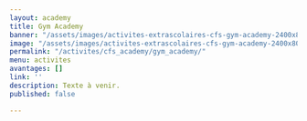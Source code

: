 ```yaml
---
layout: academy
title: Gym Academy
banner: "/assets/images/activites-extrascolaires-cfs-gym-academy-2400x800.png"
image: "/assets/images/activites-extrascolaires-cfs-gym-academy-2400x800.png"
permalink: "/activites/cfs_academy/gym_academy/"
menu: activites
avantages: []
link: ''
description: Texte à venir.
published: false

---
```

